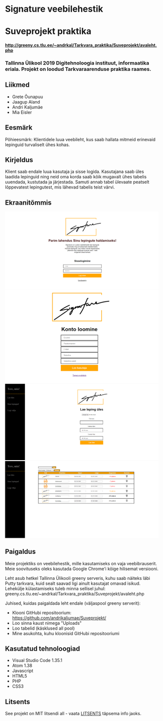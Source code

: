 # Signature veebilehestik
# Suveprojekt praktika
#### http://greeny.cs.tlu.ee/~andrkal/Tarkvara_praktika/Suveprojekt/avaleht.php

### Tallinna Ülikool 2019 Digitehnoloogia instituut, informaatika eriala. Projekt on loodud Tarkvaraarenduse praktika raames.  


## Liikmed
* Grete Õunapuu
* Jaagup Aland
* Andri Kaljumäe
* Mia Eisler


## Eesmärk  
Põhieesmärk: Klientidele luua veebileht, kus saab hallata mitmeid erinevaid lepinguid turvaliselt ühes kohas. 

## Kirjeldus  
Klient saab endale luua kasutaja ja sisse logida. Kasutajana saab üles laadida lepinguid ning neid oma korda saab kõik mugavalt ühes tabelis uuendada, kustutada ja järjestada. Samuti annab tabel ülevaate peatselt lõppevatest lepingutest, mis lähevad tabelis teist värvi. 

## Ekraanitõmmis  
![avaleht.PNG](pildid/avaleht.PNG)
![reg.PNG](pildid/reg.PNG)
![upload.PNG](pildid/upload.PNG)
![leping.PNG](pildid/leping.PNG)


## Paigaldus
Meie projektiks on veebilehestik, mille kasutamiseks on vaja veebibrauserit. Meie soovituseks oleks kasutada Google Chrome'i kõige hilisemat versiooni. 

Leht asub hetkel Tallinna Ülikooli greeny serveris, kuhu saab näiteks läbi Putty tarkvara, kuid sealt saavad ligi ainult kasutajat omavad isikud. Lehekülje külastamiseks tuleb minna sellisel juhul: greeny.cs.tlu.ee/~andrkal/Tarkvara_praktika/Suveprojekt/avaleht.php

Juhised, kuidas paigaldada leht endale (väljaspool greeny serverit):

* Klooni GitHubi repositoorium: https://github.com/andrikaljumae/Suveprojekt/
* Loo sinna kaust nimega "Uploads"
* Loo tabelid (käsklused all pool)
* Mine asukohta, kuhu kloonisid GitHubi repositooriumi

## Kasutatud tehnoloogiad
* Visual Studio Code 1.35.1
* Atom 1.38
* Javascript
* HTML5
* PHP
* CSS3


## Litsents

See projekt on MIT litsendi all - vaata [LITSENTS](https://github.com/andrikaljumae/Suveprojekt/blob/master/LICENSE.md) täpsema info jaoks.

